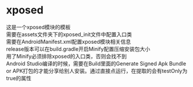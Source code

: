 # xposed
这是一个xposed模块的模板<br>
需要在assets文件夹下的xposed_init文件中配置入口类<br>
需要在AndroidManifest.xml配置xposed模块相关信息<br>
release版本可以在build.gradle开启Minify配置压缩安装包大小<br>
用了Minify必须排除xposed的入口类，否则会找不到<br>
Android Studio编译的时候，需要在Build里面的Generate Signed Apk Bundle or APK打包的才能分享给别人安装。通过直接点运行，在提取的会有testOnly为true的属性

